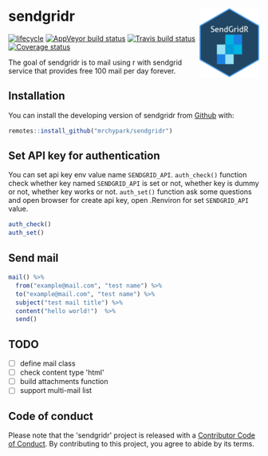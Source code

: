 # sendgridr <img src="man/figures/logo.png" align="right" height=140/>

[![lifecycle](https://img.shields.io/badge/lifecycle-experimental-orange.svg)](https://www.tidyverse.org/lifecycle/#experimental)
[![AppVeyor build status](https://ci.appveyor.com/api/projects/status/github/mrchypark/sendgridr?branch=master&svg=true)](https://ci.appveyor.com/project/mrchypark/sendgridr)
[![Travis build status](https://travis-ci.org/mrchypark/sendgridr.svg?branch=master)](https://travis-ci.org/mrchypark/sendgridr)
[![Coverage status](https://codecov.io/gh/mrchypark/sendgridr/branch/master/graph/badge.svg)](https://codecov.io/github/mrchypark/sendgridr?branch=master)

The goal of sendgridr is to mail using r with sendgrid service that provides free 100 mail per day forever.

## Installation

You can install the developing version of sendgridr from [Github](https://github.com/mrchypark/sendgridr) with:

``` r
remotes::install_github("mrchypark/sendgridr")
```

## Set API key for authentication

You can set api key env value name `SENDGRID_API`. `auth_check()` function check whether key named `SENDGRID_API` is set or not, whether key is dummy or not, whether key works or not. `auth_set()` function ask some questions and open browser for create api key, open .Renviron for set `SENDGRID_API` value.

``` r
auth_check()
auth_set()
```

## Send mail

``` r
mail() %>% 
  from("example@mail.com", "test name") %>% 
  to("example@mail.com", "test name") %>% 
  subject("test mail title") %>% 
  content("hello world!")  %>% 
  send()
```

## TODO

- [ ] define mail class
- [ ] check content type 'html'
- [ ] build attachments function
- [ ] support multi-mail list

## Code of conduct

Please note that the 'sendgridr' project is released with a [Contributor Code of Conduct](CODE_OF_CONDUCT.md). By contributing to this project, you agree to abide by its terms.
